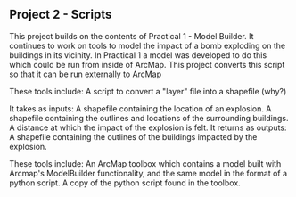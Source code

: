 ## Project 2 - Scripts

This project builds on the contents of Practical 1 - Model Builder. 
It continues to work on tools to model the impact of a bomb exploding on the buildings in its vicinity.
In Practical 1 a model was developed to do this which could be run from inside of ArcMap.
This project converts this script so that it can be run externally to ArcMap  

These tools include:
	A script to convert a "layer" file into a shapefile (why?)
		
	
It takes as inputs: 
	A shapefile containing the location of an explosion.
	A shapefile containing the outlines and locations of the surrounding buildings.
	A distance at which the impact of the explosion is felt.
It returns as outputs:
	A shapefile containing the outlines of the buildings impacted by the explosion.

These tools include:
	An ArcMap toolbox which contains a model built with Arcmap's ModelBuilder functionality, and the same model in the format of a python script.
	A copy of the python script found in the toolbox.
